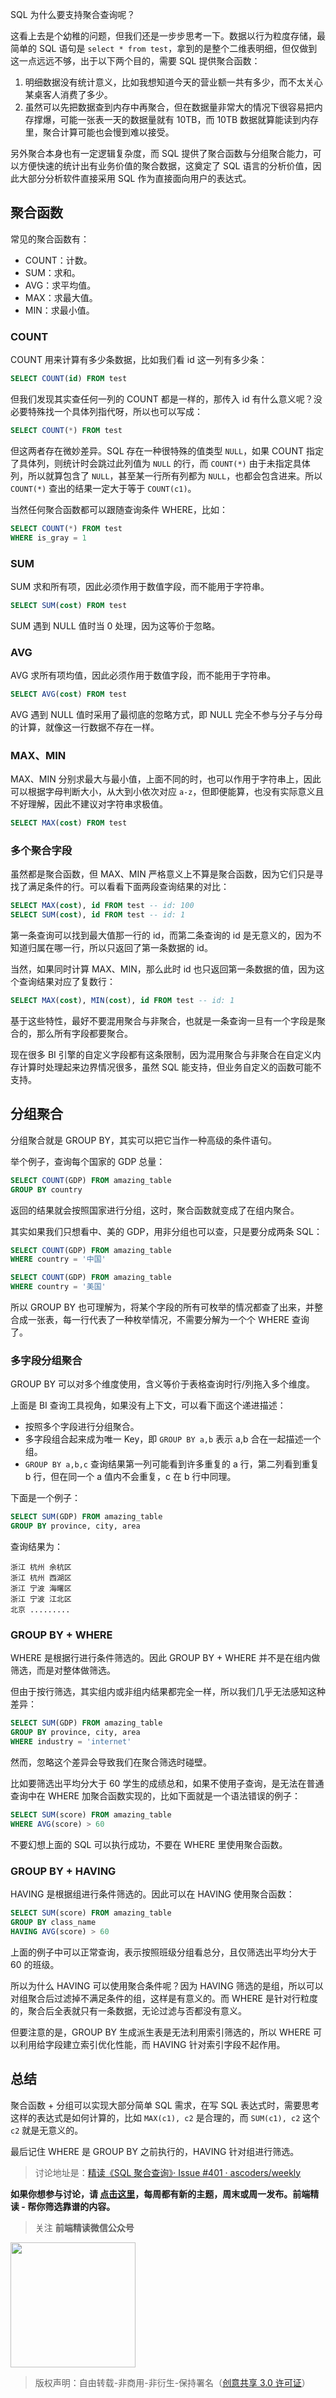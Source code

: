 SQL 为什么要支持聚合查询呢？

这看上去是个幼稚的问题，但我们还是一步步思考一下。数据以行为粒度存储，最简单的 SQL 语句是 `select * from test`，拿到的是整个二维表明细，但仅做到这一点远远不够，出于以下两个目的，需要 SQL 提供聚合函数：

1. 明细数据没有统计意义，比如我想知道今天的营业额一共有多少，而不太关心某桌客人消费了多少。
2. 虽然可以先把数据查到内存中再聚合，但在数据量非常大的情况下很容易把内存撑爆，可能一张表一天的数据量就有 10TB，而 10TB 数据就算能读到内存里，聚合计算可能也会慢到难以接受。

另外聚合本身也有一定逻辑复杂度，而 SQL 提供了聚合函数与分组聚合能力，可以方便快速的统计出有业务价值的聚合数据，这奠定了 SQL 语言的分析价值，因此大部分分析软件直接采用 SQL 作为直接面向用户的表达式。

## 聚合函数

常见的聚合函数有：

- COUNT：计数。
- SUM：求和。
- AVG：求平均值。
- MAX：求最大值。
- MIN：求最小值。

### COUNT

COUNT 用来计算有多少条数据，比如我们看 id 这一列有多少条：

```sql
SELECT COUNT(id) FROM test
```

但我们发现其实查任何一列的 COUNT 都是一样的，那传入 id 有什么意义呢？没必要特殊找一个具体列指代呀，所以也可以写成：

```sql
SELECT COUNT(*) FROM test
```

但这两者存在微妙差异。SQL 存在一种很特殊的值类型 `NULL`，如果 COUNT 指定了具体列，则统计时会跳过此列值为 `NULL` 的行，而 `COUNT(*)` 由于未指定具体列，所以就算包含了 `NULL`，甚至某一行所有列都为 `NULL`，也都会包含进来。所以 `COUNT(*)` 查出的结果一定大于等于 `COUNT(c1)`。

当然任何聚合函数都可以跟随查询条件 WHERE，比如：

```sql
SELECT COUNT(*) FROM test
WHERE is_gray = 1
```

### SUM

SUM 求和所有项，因此必须作用于数值字段，而不能用于字符串。

```sql
SELECT SUM(cost) FROM test
```

SUM 遇到 NULL 值时当 0 处理，因为这等价于忽略。

### AVG

AVG 求所有项均值，因此必须作用于数值字段，而不能用于字符串。

```sql
SELECT AVG(cost) FROM test
```

AVG 遇到 NULL 值时采用了最彻底的忽略方式，即 NULL 完全不参与分子与分母的计算，就像这一行数据不存在一样。

### MAX、MIN

MAX、MIN 分别求最大与最小值，上面不同的时，也可以作用于字符串上，因此可以根据字母判断大小，从大到小依次对应 `a-z`，但即便能算，也没有实际意义且不好理解，因此不建议对字符串求极值。

```sql
SELECT MAX(cost) FROM test
```

### 多个聚合字段

虽然都是聚合函数，但 MAX、MIN 严格意义上不算是聚合函数，因为它们只是寻找了满足条件的行。可以看看下面两段查询结果的对比：

```sql
SELECT MAX(cost), id FROM test -- id: 100
SELECT SUM(cost), id FROM test -- id: 1
```

第一条查询可以找到最大值那一行的 id，而第二条查询的 id 是无意义的，因为不知道归属在哪一行，所以只返回了第一条数据的 id。

当然，如果同时计算 MAX、MIN，那么此时 id 也只返回第一条数据的值，因为这个查询结果对应了复数行：

```sql
SELECT MAX(cost), MIN(cost), id FROM test -- id: 1
```

基于这些特性，最好不要混用聚合与非聚合，也就是一条查询一旦有一个字段是聚合的，那么所有字段都要聚合。

现在很多 BI 引擎的自定义字段都有这条限制，因为混用聚合与非聚合在自定义内存计算时处理起来边界情况很多，虽然 SQL 能支持，但业务自定义的函数可能不支持。

## 分组聚合

分组聚合就是 GROUP BY，其实可以把它当作一种高级的条件语句。

举个例子，查询每个国家的 GDP 总量：

```sql
SELECT COUNT(GDP) FROM amazing_table
GROUP BY country
```

返回的结果就会按照国家进行分组，这时，聚合函数就变成了在组内聚合。

其实如果我们只想看中、美的 GDP，用非分组也可以查，只是要分成两条 SQL：

```sql
SELECT COUNT(GDP) FROM amazing_table
WHERE country = '中国'

SELECT COUNT(GDP) FROM amazing_table
WHERE country = '美国'
```

所以 GROUP BY 也可理解为，将某个字段的所有可枚举的情况都查了出来，并整合成一张表，每一行代表了一种枚举情况，不需要分解为一个个 WHERE 查询了。

### 多字段分组聚合

GROUP BY 可以对多个维度使用，含义等价于表格查询时行/列拖入多个维度。

上面是 BI 查询工具视角，如果没有上下文，可以看下面这个递进描述：

- 按照多个字段进行分组聚合。
- 多字段组合起来成为唯一 Key，即 `GROUP BY a,b` 表示 a,b 合在一起描述一个组。
- `GROUP BY a,b,c` 查询结果第一列可能看到许多重复的 a 行，第二列看到重复 b 行，但在同一个 a 值内不会重复，c 在 b 行中同理。

下面是一个例子：

```sql
SELECT SUM(GDP) FROM amazing_table
GROUP BY province, city, area
```

查询结果为：

```text
浙江 杭州 余杭区
浙江 杭州 西湖区
浙江 宁波 海曙区
浙江 宁波 江北区
北京 .........
```

### GROUP BY + WHERE

WHERE 是根据行进行条件筛选的。因此 GROUP BY + WHERE 并不是在组内做筛选，而是对整体做筛选。

但由于按行筛选，其实组内或非组内结果都完全一样，所以我们几乎无法感知这种差异：

```sql
SELECT SUM(GDP) FROM amazing_table
GROUP BY province, city, area
WHERE industry = 'internet'
```

然而，忽略这个差异会导致我们在聚合筛选时碰壁。

比如要筛选出平均分大于 60 学生的成绩总和，如果不使用子查询，是无法在普通查询中在 WHERE 加聚合函数实现的，比如下面就是一个语法错误的例子：

```sql
SELECT SUM(score) FROM amazing_table
WHERE AVG(score) > 60
```

不要幻想上面的 SQL 可以执行成功，不要在 WHERE 里使用聚合函数。

### GROUP BY + HAVING

HAVING 是根据组进行条件筛选的。因此可以在 HAVING 使用聚合函数：

```sql
SELECT SUM(score) FROM amazing_table
GROUP BY class_name
HAVING AVG(score) > 60
```

上面的例子中可以正常查询，表示按照班级分组看总分，且仅筛选出平均分大于 60 的班级。

所以为什么 HAVING 可以使用聚合条件呢？因为 HAVING 筛选的是组，所以可以对组聚合后过滤掉不满足条件的组，这样是有意义的。而 WHERE 是针对行粒度的，聚合后全表就只有一条数据，无论过滤与否都没有意义。

但要注意的是，GROUP BY 生成派生表是无法利用索引筛选的，所以 WHERE 可以利用给字段建立索引优化性能，而 HAVING 针对索引字段不起作用。

## 总结

聚合函数 + 分组可以实现大部分简单 SQL 需求，在写 SQL 表达式时，需要思考这样的表达式是如何计算的，比如 `MAX(c1), c2` 是合理的，而 `SUM(c1), c2` 这个 `c2` 就是无意义的。

最后记住 WHERE 是 GROUP BY 之前执行的，HAVING 针对组进行筛选。

> 讨论地址是：[精读《SQL 聚合查询》· Issue #401 · ascoders/weekly](https://github.com/ascoders/weekly/issues/401)

**如果你想参与讨论，请 [点击这里](https://github.com/ascoders/weekly)，每周都有新的主题，周末或周一发布。前端精读 - 帮你筛选靠谱的内容。**

> 关注 **前端精读微信公众号**

<img width=200 src="https://img.alicdn.com/tfs/TB165W0MCzqK1RjSZFLXXcn2XXa-258-258.jpg">

> 版权声明：自由转载-非商用-非衍生-保持署名（[创意共享 3.0 许可证](https://creativecommons.org/licenses/by-nc-nd/3.0/deed.zh)）


